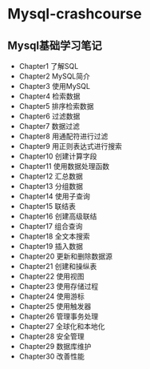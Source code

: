 # Mysql-crashcourse
## Mysql基础学习笔记
- Chapter1 了解SQL
- Chapter2 MySQL简介
- Chapter3 使用MySQL
- Chapter4 检索数据
- Chapter5 排序检索数据
- Chapter6 过滤数据
- Chapter7 数据过滤
- Chapter8 用通配符进行过滤
- Chapter9 用正则表达式进行搜索
- Chapter10 创建计算字段
- Chapter11 使用数据处理函数
- Chapter12 汇总数据
- Chapter13 分组数据
- Chapter14 使用子查询
- Chapter15 联结表
- Chapter16 创建高级联结
- Chapter17 组合查询
- Chapter18 全文本搜索
- Chapter19 插入数据
- Chapter20 更新和删除数据源
- Chapter21 创建和操纵表
- Chapter22 使用视图
- Chapter23 使用存储过程
- Chapter24 使用游标
- Chapter25 使用触发器
- Chapter26 管理事务处理
- Chapter27 全球化和本地化
- Chapter28 安全管理
- Chapter29 数据库维护
- Chapter30 改善性能
